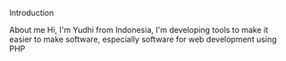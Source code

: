 Introduction

About me
Hi, I'm Yudhi from Indonesia,
I'm developing tools to make it easier to make software,
especially software for web development using PHP
